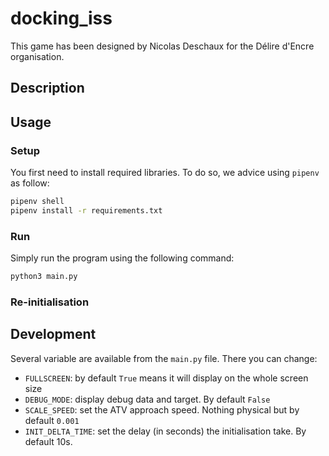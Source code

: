 # docking_iss
This game has been designed by Nicolas Deschaux for the Délire d'Encre organisation.

## Description

## Usage

### Setup
You first need to install required libraries. To do so, we advice using `pipenv` as follow:
```bash
pipenv shell
pipenv install -r requirements.txt
```

### Run
Simply run the program using the following command:
```bash
python3 main.py
```

### Re-initialisation

## Development
Several variable are available from the `main.py` file. There you can change:
* `FULLSCREEN`: by default `True` means it will display on the whole screen size
* `DEBUG_MODE`: display debug data and target. By default `False`
* `SCALE_SPEED`: set the ATV approach speed. Nothing physical but by default `0.001`
* `INIT_DELTA_TIME`: set the delay (in seconds) the initialisation take. By default 10s.

